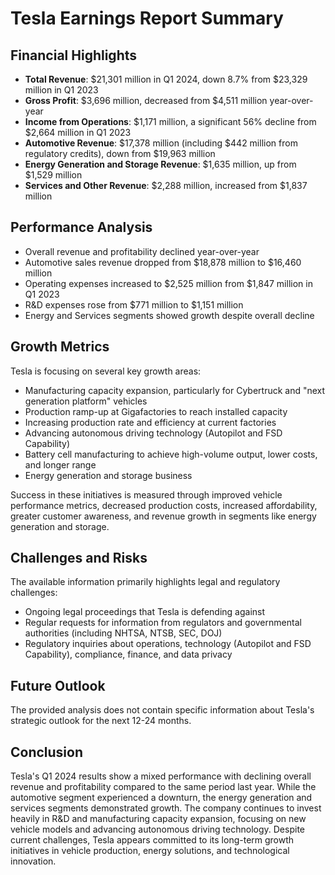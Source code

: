 # Tesla Earnings Report Summary

## Financial Highlights

- **Total Revenue**: $21,301 million in Q1 2024, down 8.7% from $23,329 million in Q1 2023
- **Gross Profit**: $3,696 million, decreased from $4,511 million year-over-year
- **Income from Operations**: $1,171 million, a significant 56% decline from $2,664 million in Q1 2023
- **Automotive Revenue**: $17,378 million (including $442 million from regulatory credits), down from $19,963 million
- **Energy Generation and Storage Revenue**: $1,635 million, up from $1,529 million
- **Services and Other Revenue**: $2,288 million, increased from $1,837 million

## Performance Analysis

- Overall revenue and profitability declined year-over-year
- Automotive sales revenue dropped from $18,878 million to $16,460 million
- Operating expenses increased to $2,525 million from $1,847 million in Q1 2023
- R&D expenses rose from $771 million to $1,151 million
- Energy and Services segments showed growth despite overall decline

## Growth Metrics

Tesla is focusing on several key growth areas:

- Manufacturing capacity expansion, particularly for Cybertruck and "next generation platform" vehicles
- Production ramp-up at Gigafactories to reach installed capacity
- Increasing production rate and efficiency at current factories
- Advancing autonomous driving technology (Autopilot and FSD Capability)
- Battery cell manufacturing to achieve high-volume output, lower costs, and longer range
- Energy generation and storage business

Success in these initiatives is measured through improved vehicle performance metrics, decreased production costs, increased affordability, greater customer awareness, and revenue growth in segments like energy generation and storage.

## Challenges and Risks

The available information primarily highlights legal and regulatory challenges:

- Ongoing legal proceedings that Tesla is defending against
- Regular requests for information from regulators and governmental authorities (including NHTSA, NTSB, SEC, DOJ)
- Regulatory inquiries about operations, technology (Autopilot and FSD Capability), compliance, finance, and data privacy

## Future Outlook

The provided analysis does not contain specific information about Tesla's strategic outlook for the next 12-24 months.

## Conclusion

Tesla's Q1 2024 results show a mixed performance with declining overall revenue and profitability compared to the same period last year. While the automotive segment experienced a downturn, the energy generation and services segments demonstrated growth. The company continues to invest heavily in R&D and manufacturing capacity expansion, focusing on new vehicle models and advancing autonomous driving technology. Despite current challenges, Tesla appears committed to its long-term growth initiatives in vehicle production, energy solutions, and technological innovation.